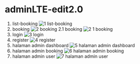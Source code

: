 # adminLTE-edit2.0

1. list-booking
![1  list-booking](https://user-images.githubusercontent.com/75960970/140903662-2f0be64d-f3e9-4a3d-a0c6-ad9dcc52cf92.png)
2. booking
![2  booking](https://user-images.githubusercontent.com/75960970/140903887-3c787e3d-af2c-42d3-a369-af22d5045b26.png)
2.1 booking
![2 1 booking](https://user-images.githubusercontent.com/75960970/140903916-f32f1a20-3893-482f-9d65-4ed61cb10e22.png)
3. login
![3  login](https://user-images.githubusercontent.com/75960970/140903953-c220e516-e38f-459c-b909-980b61e3b872.png)
4. register
![4  register](https://user-images.githubusercontent.com/75960970/140903970-e7d3ca06-406b-4103-9d78-0d8be476bb5d.png)
5. halaman admin dashboard
![5  halaman admin dashboard](https://user-images.githubusercontent.com/75960970/140903998-36661516-a2eb-4558-8e47-fa8bf6b74ee3.png)
6. halaman admin booking
![6  halaman admin booking](https://user-images.githubusercontent.com/75960970/140904017-96b8930d-e3e8-4e9a-9002-9ed25c23df1a.png)
7. halaman admin user
![7  halaman admin user](https://user-images.githubusercontent.com/75960970/140904038-d13a6495-a58e-44be-8763-c88621c09641.png)
